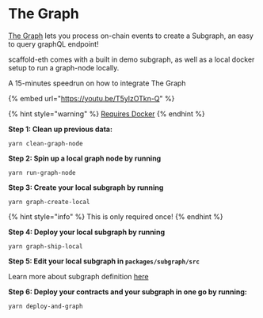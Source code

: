 # The Graph

[The Graph](https://thegraph.com/docs/introduction) lets you process on-chain events to create a Subgraph, an easy to query graphQL endpoint!

scaffold-eth comes with a built in demo subgraph, as well as a local docker setup to run a graph-node locally.

A 15-minutes speedrun on how to integrate The Graph

{% embed url="https://youtu.be/T5ylzOTkn-Q" %}

{% hint style="warning" %}
[Requires Docker](https://www.docker.com/products/docker-desktop) 
{% endhint %}

**Step 1: Clean up previous data:**

```text
yarn clean-graph-node
```

**Step 2: Spin up a local graph node by running**

```text
yarn run-graph-node
```

**Step 3: Create your local subgraph by running**

```text
yarn graph-create-local
```

{% hint style="info" %}
This is only required once!
{% endhint %}

**Step 4: Deploy your local subgraph by running**

```text
yarn graph-ship-local
```

**Step 5: Edit your local subgraph in `packages/subgraph/src`**

Learn more about subgraph definition [here](https://thegraph.com/docs/define-a-subgraph)

**Step 6: Deploy your contracts and your subgraph in one go by running:**

```text
yarn deploy-and-graph
```

